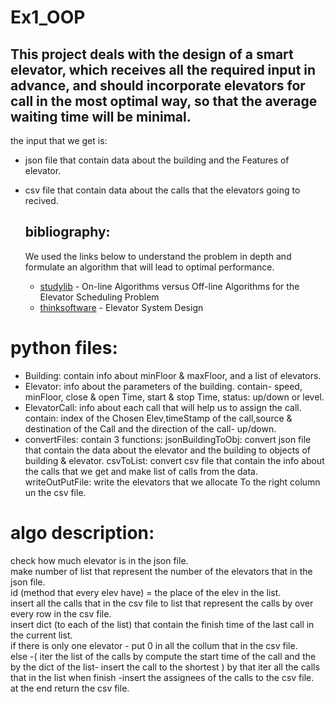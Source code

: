 # Ex1_OOP
 ## This project deals with the design of a smart elevator, which receives all the required input in advance, and should incorporate elevators for call in the most optimal way,   so that the average waiting time will be minimal.
  the input that we get is:
- json file that contain data about the building and the Features of elevator.
- csv file that contain data about the calls that the elevators going to recived.

 

  ## bibliography:
  We used the links below to understand the problem in depth and formulate an algorithm that will lead to optimal performance.
  - [studylib] - On-line Algorithms versus Off-line Algorithms for the Elevator Scheduling Problem
  - [thinksoftware] - Elevator System Design 

# python files:
- Building: contain info about minFloor & maxFloor, and a list of elevators.
- Elevator: info about the parameters of the building. contain- speed, minFloor, close & open Time, start & stop Time, status: up/down or level.
- ElevatorCall: info about each call that will help us to assign the call. 
  contain: index of the Chosen Elev,timeStamp of the call,source & destination of the Call and the direction of the call- up/down.
- convertFiles: contain 3 functions:
 jsonBuildingToObj: convert json file that contain the data about the elevator and the building to objects of building & elevator.
 csvToList: convert csv file that contain the info about the calls that we get and make list of calls from the data.
 writeOutPutFile: write the elevators that we allocate To the right column un the csv file.



# algo description:
  check how much elevator is in the json file.\
  make number of list that represent the number of the elevators that in the json file.\
  id (method that every elev have) = the place of the elev in the list.\
  insert all the calls that in the csv file to list that represent the calls by over every row in the csv file.\
  insert dict (to each of the list) that contain the finish time of the last call in the current list.\
  if there is only one elevator - put 0 in all the collum that in the csv file.\
  else -( iter the list of the calls by compute the start time of the call and the by the dict of the list- insert the call to the shortest )
  by that iter all the calls that in the list
  when finish -insert the assignees of the calls to the csv file.\
  at the end return the csv file.
  

  
  [//]:#
  [studylib]: https://studylib.net/doc/7878746/on-line-algorithms-versus-off-line-algorithms-for-the-ele...
  [thinksoftware]:  https://thinksoftware.medium.com/elevator-system-design-a-tricky-technical-interview-question-116f396f2b1c
